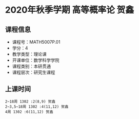 # 2020年秋季学期 高等概率论 贺鑫






## 课程信息

- 课程号：MATH5007P.01
- 学分：4
- 教学类型：理论课
- 开课单位：数学科学学院
- 课程类别：本研贯通
- 课程层次：研究生课程

## 上课时间

```
2~18周 1302 :2(8,9) 贺鑫
2~3,5~18周 1302 :4(11,12) 贺鑫
4周 1302 :6(11,12) 贺鑫
```

